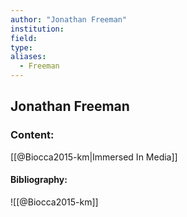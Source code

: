 ```yaml
---
author: "Jonathan Freeman"
institution:
field:
type:
aliases:
  - Freeman
---
```


## Jonathan Freeman

### Content:
[[@Biocca2015-km|Immersed In Media]]

#### Bibliography:

![[@Biocca2015-km]]